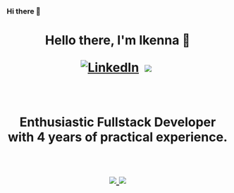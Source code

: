 ### Hi there 👋

<!--
**ikennaOj/ikennaOj** is a ✨ _special_ ✨ repository because its `README.md` (this file) appears on your GitHub profile.

Here are some ideas to get you started:

- 🔭 I’m currently working on ...
- 🌱 I’m currently learning ...
- 👯 I’m looking to collaborate on ...
- 🤔 I’m looking for help with ...
- 💬 Ask me about ...
- 📫 How to reach me: ...
- 😄 Pronouns: ...
- ⚡ Fun fact: ...
-->
<p>
  <h1 align="center"><b>Hello there, I'm Ikenna 🍻
</p>
<p align="center">
<a href="https://www.linkedin.com/in/ikenna-ojukwu-507997149/"><img src="https://img.shields.io/badge/linkedin-%230077B5.svg?&style=for-the-badge&logo=linkedin&logoColor=white" alt="LinkedIn" /></a>&nbsp;
<a href="https://ikenna.dev"><img src="https://img.shields.io/badge/-PORTFOLIO-%23ff69b4&?style=for-the-badge&?color=ff69b4 alt="Portfolio" /></a>&nbsp;
</p>
<br />

<p>Enthusiastic Fullstack Developer with 4 years of practical experience.</p>
<br />
  
<a href="https://github.com/ikennaOj">
  <img align="center" src="https://github-readme-stats.vercel.app/api?username=caterax&count_private=true&show_icons=true&theme=monokai" />
</a>

<a href="https://github.com/ikennaOj/github-readme-stats">
  <img align="center" src="https://github-readme-stats.vercel.app/api/top-langs/?username=carterax&layout=compact&theme=monokai" />
</a>
